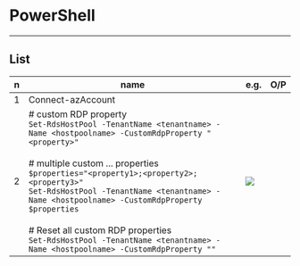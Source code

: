 # PowerShell

---

## List
|n|name|e.g.|O/P|
|-|----|----|---|
|1|Connect-azAccount||
|2|# custom RDP property<br/>`Set-RdsHostPool -TenantName <tenantname> -Name <hostpoolname> -CustomRdpProperty "<property>"`<br/><br/># multiple custom ... properties<br/>`$properties="<property1>;<property2>;<property3>"`<br/>`Set-RdsHostPool -TenantName <tenantname> -Name <hostpoolname> -CustomRdpProperty $properties`<br/><br/># Reset all custom RDP properties<br/>`Set-RdsHostPool -TenantName <tenantname> -Name <hostpoolname> -CustomRdpProperty ""`|<img src="https://i.imgur.com/qSvlRpQ.png">|
